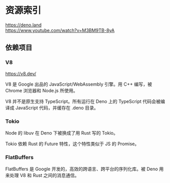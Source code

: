 # 资源索引

https://deno.land  
https://www.youtube.com/watch?v=M3BM9TB-8yA


## 依赖项目

### V8

https://v8.dev/

V8 是 Google 出品的 JavaScript/WebAssembly 引擎。用 C++ 编写，被 Chrome 浏览器和 Node.js 所使用。

V8 并不是原生支持 TypeScript。所有运行在 Deno 上的 TypeScript 代码会被编译成 JavaScript 代码，并缓存在 .deno 目录。


### Tokio

Node 的 libuv 在 Deno 下被换成了用 Rust 写的 Tokio。

Tokio 依赖 Rust 的 Future 特性，这个特性类似于 JS 的 Promise。


### FlatBuffers

FlatBuffers 是 Google 开发的，高效的跨语言、跨平台的序列化库。被 Deno 用来处理 V8 和 Rust 之间的消息通信。





